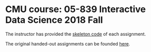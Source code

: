 # CMU course: 05-839 Interactive Data Science 2018 Fall

The instructor has provided the [skeleton code](https://github.com/InteractiveDataScience/Spring2018) of each assignment. 

The original handed-out assignments can be founded [here](https://canvas.cmu.edu/courses/5736).

